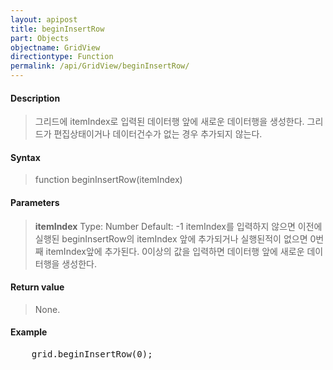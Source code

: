 ```yaml
---
layout: apipost
title: beginInsertRow
part: Objects
objectname: GridView
directiontype: Function
permalink: /api/GridView/beginInsertRow/
---
```



#### Description

> 그리드에 itemIndex로 입력된 데이터행 앞에 새로운 데이터행을 생성한다.
> 그리드가 편집상태이거나 데이터건수가 없는 경우 추가되지 않는다.

#### Syntax

> function beginInsertRow(itemIndex)

#### Parameters

> **itemIndex**
> Type: Number
> Default: -1
> itemIndex를 입력하지 않으면 이전에 실행된 beginInsertRow의 itemIndex 앞에 추가되거나 실행된적이 없으면 0번째 itemIndex앞에 추가된다.
> 0이상의 값을 입력하면 데이터행 앞에 새로운 데이터행을 생성한다.

#### Return value

> None.

#### Example

<pre class="prettyprint">
    grid.beginInsertRow(0);
</pre>

